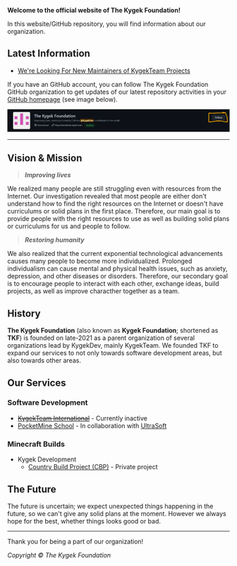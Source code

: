 **Welcome to the official website of The Kygek Foundation!**

In this website/GitHub repository, you will find information about our organization.

## Latest Information

- [We're Looking For New Maintainers of KygekTeam Projects](/news/looking-for-new-kygekteam-maintainers.md)

If you have an GitHub account, you can follow The Kygek Foundation GitHub organization to get updates of our latest repository activities in your [GitHub homepage](https://github.com) (see image below).

![Screenshot](/images/Screenshot%202022-03-22%20173542.png)

---

## Vision & Mission

> **_Improving lives_**

We realized many people are still struggling even with resources from the Internet. Our investigation revealed that most people are either don't understand how to find the right resources on the Internet or doesn't have curriculums or solid plans in the first place. Therefore, our main goal is to provide people with the right resources to use as well as building solid plans or curriculums for us and people to follow.

> **_Restoring humanity_**

We also realized that the current exponential technological advancements causes many people to become more individualized. Prolonged individualism can cause mental and physical health issues, such as anxiety, depression, and other diseases or disorders. Therefore, our secondary goal is to encourage people to interact with each other, exchange ideas, build projects, as well as improve characther together as a team.

## History

**The Kygek Foundation** (also known as **Kygek Foundation**; shortened as **TKF**) is founded on late-2021 as a parent organization of several organizations lead by KygekDev, mainly KygekTeam. We founded TKF to expand our services to not only towards software development areas, but also towards other areas.

## Our Services

### Software Development

- ~~[KygekTeam International](https://github.com/KygekTeam)~~ - Currently inactive
- [PocketMine School](https://github.com/PocketMine-School) - In collaboration with [UltraSoft](https://github.com/TeamUltraSoft)

### Minecraft Builds

- Kygek Development
  - [Country Build Project (CBP)](https://foundation.kygek.team/CBP/) - Private project

## The Future

The future is uncertain; we expect unexpected things happening in the future, so we can't give any solid plans at the moment. However we always hope for the best, whether things looks good or bad.

---

Thank you for being a part of our organization!

_Copyright &copy; The Kygek Foundation_
